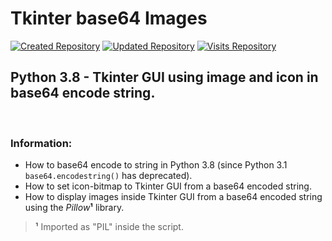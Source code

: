 # Tkinter base64 Images
[![Created Repository](https://badges.pufler.dev/created/Ariel-MN/Tkinter_base64_Images)](https://github.com/Ariel-MN/Tkinter_base64_Images/)
[![Updated Repository](https://badges.pufler.dev/updated/Ariel-MN/Tkinter_base64_Images)](https://github.com/Ariel-MN/Tkinter_base64_Images/)
[![Visits Repository](https://badges.pufler.dev/visits/Ariel-MN/Tkinter_base64_Images)](https://github.com/Ariel-MN/Tkinter_base64_Images/)

## Python 3.8 - Tkinter GUI using image and icon in base64 encode string.

<br>

### Information:

- How to base64 encode to string in Python 3.8 (since Python 3.1 `base64.encodestring()` has deprecated).
- How to set icon-bitmap to Tkinter GUI from a base64 encoded string.
- How to display images inside Tkinter GUI from a base64 encoded string using the _Pillow_**¹** library.

> **¹** Imported as "PIL" inside the script.
